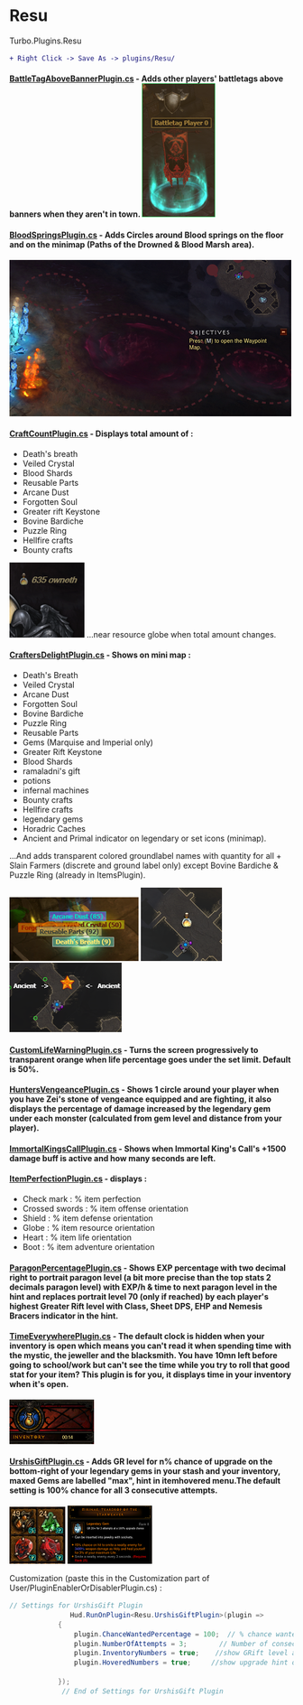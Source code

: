 # Resu
Turbo.Plugins.Resu
```diff
+ Right Click -> Save As -> plugins/Resu/

```


#### [BattleTagAboveBannerPlugin.cs](https://github.com/User5981/Resu/blob/master/BattleTagAboveBannerPlugin.cs) - Adds other players' battletags above banners when they aren't in town. ![alt text](Banner.png)
#### [BloodSpringsPlugin.cs](https://github.com/User5981/Resu/blob/master/BloodSpringsPlugin.cs) - Adds Circles around Blood springs on the floor and on the minimap (Paths of the Drowned & Blood Marsh area).
![alt text](Bloodsprings.png)
#### [CraftCountPlugin.cs](https://github.com/User5981/Resu/blob/master/CraftCountPlugin.cs) - Displays total amount of :
- Death's breath
- Veiled Crystal 
- Blood Shards 
- Reusable Parts
- Arcane Dust 
- Forgotten Soul
- Greater rift Keystone
- Bovine Bardiche
- Puzzle Ring
- Hellfire crafts
- Bounty crafts 

![alt text](Craftcount.png) ...near resource globe when total amount changes.
#### [CraftersDelightPlugin.cs](https://github.com/User5981/Resu/blob/master/CraftersDelightPlugin.cs) - Shows on mini map :	
- Death's Breath 
- Veiled Crystal 
- Arcane Dust 
- Forgotten Soul 
- Bovine Bardiche 
- Puzzle Ring 
- Reusable Parts
- Gems (Marquise and Imperial only)
- Greater Rift Keystone
- Blood Shards
- ramaladni's gift
- potions
- infernal machines
- Bounty crafts
- Hellfire crafts
- legendary gems
- Horadric Caches
- Ancient and Primal indicator on legendary or set icons (minimap).

...And adds transparent colored groundlabel names with quantity for all + Slain Farmers (discrete and ground label only) except Bovine Bardiche & Puzzle Ring (already in ItemsPlugin).

![alt text](Craftfloor.png) ![alt text](Craftminimap.png) ![alt text](Craftancient.png)
#### [CustomLifeWarningPlugin.cs](https://github.com/User5981/Resu/blob/master/CustomLifeWarningPlugin.cs) - Turns the screen progressively to transparent orange when life percentage goes under the set limit. Default is 50%.
#### [HuntersVengeancePlugin.cs](https://github.com/User5981/Resu/blob/master/HuntersVengeancePlugin.cs) - Shows 1 circle around your player when you have Zei's stone of vengeance equipped and are fighting, it also displays the percentage of damage increased by the legendary gem under each monster (calculated from gem level and distance from your player).
#### [ImmortalKingsCallPlugin.cs](https://github.com/User5981/Resu/blob/master/ImmortalKingsCallPlugin.cs) - Shows when Immortal King's Call's +1500 damage buff is active and how many seconds are left.
#### [ItemPerfectionPlugin.cs](https://github.com/User5981/Resu/blob/master/ItemPerfectionPlugin.cs) - displays :
- Check mark	: % item perfection
- Crossed swords :	% item offense orientation
- Shield :	% item defense orientation
- Globe :	% item resource orientation
- Heart :	% item life orientation
- Boot :	% item adventure orientation
#### [ParagonPercentagePlugin.cs](https://github.com/User5981/Resu/blob/master/ParagonPercentagePlugin.cs) - Shows EXP percentage with two decimal right to portrait paragon level (a bit more precise than the top stats 2 decimals paragon level) with EXP/h & time to next paragon level in the hint and replaces portrait level 70 (only if reached) by each player's highest Greater Rift level with Class, Sheet DPS, EHP and Nemesis Bracers indicator in the hint.
#### [TimeEverywherePlugin.cs](https://github.com/User5981/Resu/blob/master/TimeEverywherePlugin.cs) - The default clock is hidden when your inventory is open which means you can't read it when spending time with the mystic, the jeweller and the blacksmith. You have 10mn left before going to school/work but can't see the time while you try to roll that good stat for your item? This plugin is for you, it displays time in your inventory when it's open.
![alt text](time.png)
#### [UrshisGiftPlugin.cs](https://github.com/User5981/Resu/blob/master/UrshisGiftPlugin.cs) - Adds GR level for n% chance of upgrade on the bottom-right of your legendary gems in your stash and your inventory, maxed Gems are labelled "max", hint in itemhovered menu.The default setting is 100% chance for all 3 consecutive attempts.
![alt text](urshi.png) ![alt text](urshimin.png)

Customization (paste this in the Customization part of User/PluginEnablerOrDisablerPlugin.cs) :
```C#
// Settings for UrshisGift Plugin
               Hud.RunOnPlugin<Resu.UrshisGiftPlugin>(plugin => 
            { 
                plugin.ChanceWantedPercentage = 100;  // % chance wanted : 100; 90; 80; 70; 60; 30; 15; 8; 4; 2; 1;
                plugin.NumberOfAttempts = 3;        // Number of consecutive attempts at this % : 1; 2; 3; (default) 4; (empowered GRift or no-death bonus) 5; (empowered GRift + no-death bonus)
                plugin.InventoryNumbers = true;    //show GRift level advised for the gem in inventory, stash, set to true; or false;
                plugin.HoveredNumbers = true;     //show upgrade hint on item hovered, set to true; or false;
            
            });  
             // End of Settings for UrshisGift Plugin
```
